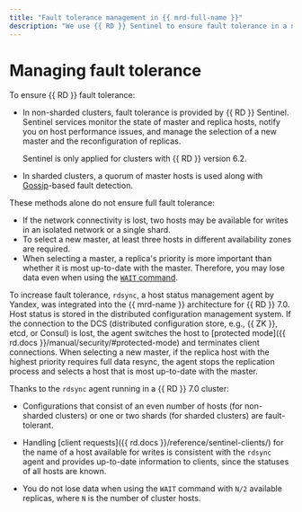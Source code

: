 ```yaml
---
title: "Fault tolerance management in {{ mrd-full-name }}"
description: "We use {{ RD }} Sentinel to ensure fault tolerance in a non-sharded cluster. In sharded clusters, we use a quorum of master hosts along with Gossip-based fault detection."
---
```


# Managing fault tolerance

To ensure {{ RD }} fault tolerance:

* In non-sharded clusters, fault tolerance is provided by {{ RD }} Sentinel. Sentinel services monitor the state of master and replica hosts, notify you on host performance issues, and manage the selection of a new master and the reconfiguration of replicas.

   Sentinel is only applied for clusters with {{ RD }} version 6.2.

* In sharded clusters, a quorum of master hosts is used along with [Gossip](https://web.stanford.edu/~boyd/papers/gossip_infocom.html)-based fault detection.

These methods alone do not ensure full fault tolerance:

* If the network connectivity is lost, two hosts may be available for writes in an isolated network or a single shard.
* To select a new master, at least three hosts in different availability zones are required.
* When selecting a master, a replica's priority is more important than whether it is most up-to-date with the master. Therefore, you may lose data even when using the [`WAIT` command](https://redis.io/commands/wait/).

To increase fault tolerance, `rdsync`, a host status management agent by Yandex, was integrated into the {{ mrd-name }} architecture for {{ RD }} 7.0. Host status is stored in the distributed configuration management system. If the connection to the DCS (distributed configuration store, e.g., {{ ZK }}, etcd, or Consul) is lost, the agent switches the host to [protected mode]({{ rd.docs }}/manual/security/#protected-mode) and terminates client connections. When selecting a new master, if the replica host with the highest priority requires full data resync, the agent stops the replication process and selects a host that is most up-to-date with the master.

Thanks to the `rdsync` agent running in a {{ RD }} 7.0 cluster:

* Configurations that consist of an even number of hosts (for non-sharded clusters) or one or two shards (for sharded clusters) are fault-tolerant.

* Handling [client requests]({{ rd.docs }}/reference/sentinel-clients/) for the name of a host available for writes is consistent with the `rdsync` agent and provides up-to-date information to clients, since the statuses of all hosts are known.

* You do not lose data when using the `WAIT` command with `N/2` available replicas, where `N` is the number of cluster hosts.
